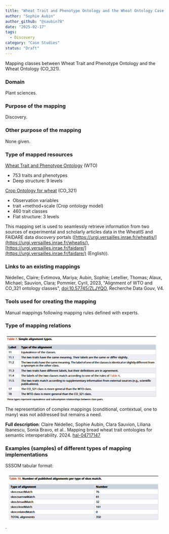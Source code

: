 ```yaml
---
title: "Wheat Trait and Phenotype Ontology and the Wheat Ontology Case Study"
author: "Sophie Aubin"
author_github: "@saubin78"
date: "2025-02-17"
tags:
  - Discovery
category: "Case Studies"
status: "Draft"
---
```


Mapping classes between Wheat Trait and Phenotype Ontology and the Wheat Ontology (CO_321).

### Domain

Plant sciences.

### Purpose of the mapping

Discovery.

### Other purpose of the mapping

None given.

### Type of mapped resources

[Wheat Trait and Phenotype Ontology](https://agroportal.lirmm.fr/ontologies/WHEATPHENOTYPE) (WTO)

- 753 traits and phenotypes
- Deep structure: 9 levels

[Crop Ontology for wheat](https://cropontology.org/term/CO_321:ROOT) (CO_321)

- Observation variables
- trait +method+scale (Crop ontology model)
- 460 trait classes
- Flat structure: 3 levels

This mapping set is used to seamlessly retrieve information from two sources of experimental and scholarly articles data in the WheatIS and FAIDARE data discovery portals ([https://urgi.versailles.inrae.fr/wheatis/](https://urgi.versailles.inrae.fr/wheatis/), [https://urgi.versailles.inrae.fr/faidare/](https://urgi.versailles.inrae.fr/faidare/) (English)).

### Links to an existing mappings

Nédellec, Claire; Evtimova, Mariya; Aubin, Sophie; Letellier, Thomas; Alaux, Michael; Sauvion, Clara; Pommier, Cyril, 2023, "Alignment of WTO and CO_321 ontology classes", [doi:10.57745/ZLJYQO](https://doi.org/10.57745/ZLJYQO), Recherche Data Gouv, V4.

### Tools used for creating the mapping

Manual mappings following mapping rules defined with experts.

### Type of mapping relations

![Curation rules](../img/wheatontology-img2.png)

The representation of complex mappings (conditional, contextual, one to many) was not addressed but remains a need.

**Full description**: Claire Nédellec, Sophie Aubin, Clara Sauvion, Liliana Ibanescu, Sonia Bravo, et al.. Mapping bread wheat trait ontologies for semantic interoperability. 2024. [hal-04717147](https://hal.science/hal-04717147v1)

### Examples (samples) of different types of mapping implementations

SSSOM tabular format:

![Mappings relations used](../img/wheatontology-img1.png).
